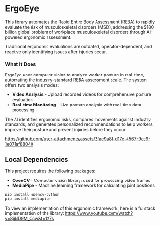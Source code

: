 # ErgoEye

This library automates the Rapid Entire Body Assessment (REBA) to rapidly evaluate the risk of musculoskeletal disorders (MSD), addressing the $180 billion global problem of workplace musculoskeletal disorders through AI-powered ergonomic assessment. 

Traditional ergonomic evaluations are outdated, operator-dependent, and reactive only identifying issues after injuries occur.

### What It Does

ErgoEye uses computer vision to analyze worker posture in real-time, automating the industry-standard REBA assessment scale. The system offers two analysis modes:

- **Video Analysis** - Upload recorded videos for comprehensive posture evaluation
- **Real-time Monitoring** - Live posture analysis with real-time data processing

The AI identifies ergonomic risks, compares movements against industry standards, and generates personalized recommendations to help workers improve their posture and prevent injuries before they occur.

https://github.com/user-attachments/assets/2fae9a81-d17e-4567-9ec9-1e071af88040

## Local Dependencies

This project requires the following packages:

- **OpenCV** - Computer vision library: used for processing video frames
- **MediaPipe** - Machine learning framework for calculating joint positions

```bash
pip install opencv-python
pip install mediapipe
```

To view an implementation of this ergonomic framework, here is a fullstack implementation of the library: 
https://www.youtube.com/watch?v=8jjND9M_Ocw&t=127s
